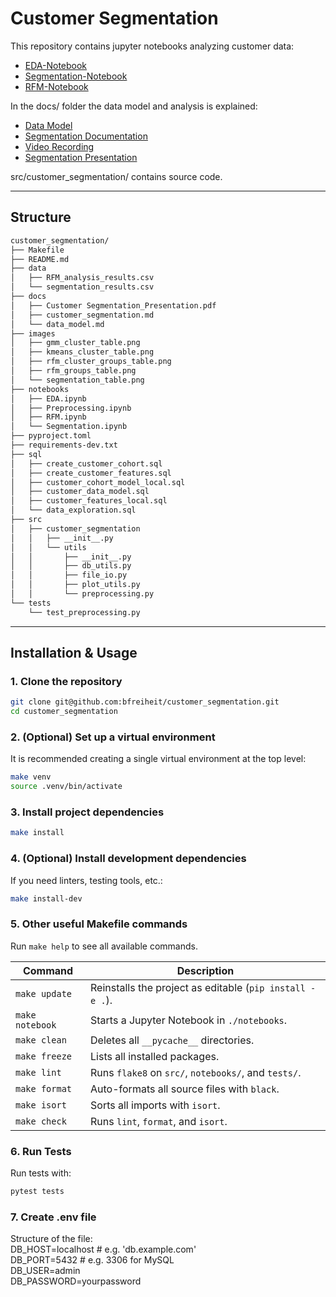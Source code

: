 # Customer Segmentation

This repository contains jupyter notebooks analyzing customer data:
- [EDA-Notebook](../notebooks/EDA.ipynb)
- [Segmentation-Notebook](../notebooks/Segmentation.ipynb)
- [RFM-Notebook](../notebooks/RFM.ipynb)

In the docs/ folder the data model and analysis is explained:  
- [Data Model](../docs/data_model.md)  
- [Segmentation Documentation](../docs/customer_segmentation.md)  
- [Video Recording](https://www.loom.com/share/7d18488920a9420889f59ce04ef76719?sid=3b420213-1958-46ea-a336-03a443f8a883)  
- [Segmentation Presentation](../docs/Customer_Segmentation_Presentation.pdf)

src/customer_segmentation/ contains source code.

---

## Structure
```bash
customer_segmentation/
├── Makefile
├── README.md
├── data
│   ├── RFM_analysis_results.csv
│   └── segmentation_results.csv
├── docs
│   ├── Customer Segmentation_Presentation.pdf
│   ├── customer_segmentation.md
│   └── data_model.md
├── images
│   ├── gmm_cluster_table.png
│   ├── kmeans_cluster_table.png
│   ├── rfm_cluster_groups_table.png
│   ├── rfm_groups_table.png
│   └── segmentation_table.png
├── notebooks
│   ├── EDA.ipynb
│   ├── Preprocessing.ipynb
│   ├── RFM.ipynb
│   └── Segmentation.ipynb
├── pyproject.toml
├── requirements-dev.txt
├── sql
│   ├── create_customer_cohort.sql
│   ├── create_customer_features.sql
│   ├── customer_cohort_model_local.sql
│   ├── customer_data_model.sql
│   ├── customer_features_local.sql
│   └── data_exploration.sql
├── src
│   ├── customer_segmentation
│   │   ├── __init__.py
│   │   └── utils
│   │       ├── __init__.py
│   │       ├── db_utils.py
│   │       ├── file_io.py
│   │       ├── plot_utils.py
│   │       └── preprocessing.py
└── tests
    └── test_preprocessing.py
```

---

## Installation & Usage

### 1. Clone the repository

```bash
git clone git@github.com:bfreiheit/customer_segmentation.git
cd customer_segmentation
```
### 2. (Optional) Set up a virtual environment
It is recommended creating a single virtual environment at the top level:
```bash
make venv
source .venv/bin/activate
```
### 3. Install project dependencies
```bash
make install
```
### 4. (Optional) Install development dependencies
If you need linters, testing tools, etc.:
```bash
make install-dev
```
### 5. Other useful Makefile commands

Run `make help` to see all available commands.

| Command         | Description                                                  |
|-----------------|--------------------------------------------------------------|
| `make update`   | Reinstalls the project as editable (`pip install -e .`).     |
| `make notebook` | Starts a Jupyter Notebook in `./notebooks`.                  |
| `make clean`    | Deletes all `__pycache__` directories.                       |
| `make freeze`   | Lists all installed packages.                                |
| `make lint`     | Runs `flake8` on `src/`, `notebooks/`, and `tests/`.         |
| `make format`   | Auto-formats all source files with `black`.                  |
| `make isort`    | Sorts all imports with `isort`.                              |
| `make check`    | Runs `lint`, `format`, and `isort`.                          |

### 6. Run Tests
Run tests with:
```bash
pytest tests
```
### 7. Create .env file
Structure of the file:  
DB_HOST=localhost        # e.g. 'db.example.com'  
DB_PORT=5432             # e.g. 3306 for MySQL  
DB_USER=admin  
DB_PASSWORD=yourpassword  